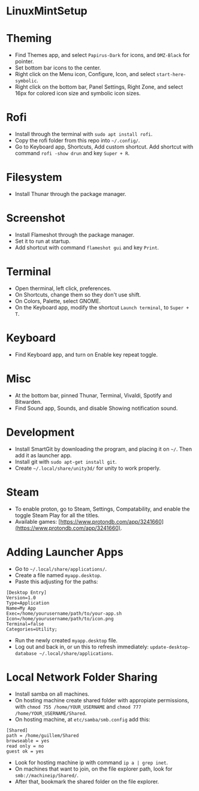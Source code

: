 # LinuxMintSetup

# Theming
- Find Themes app, and select `Papirus-Dark` for icons, and `DMZ-Black` for pointer.
- Set bottom bar icons to the center.
- Right click on the Menu icon, Configure, Icon, and select `start-here-symbolic`.
- Right click on the bottom bar, Panel Settings, Right Zone, and select 16px for colored icon size and symbolic icon sizes.

# Rofi
- Install through the terminal with `sudo apt install rofi`.
- Copy the rofi folder from this repo into `~/.config/`.
- Go to Keyboard app, Shortcuts, Add custom shortcut. Add shortcut with command `rofi -show drun` and key `Super + R`.

# Filesystem
- Install Thunar through the package manager.

# Screenshot
- Install Flameshot through the package manager.
- Set it to run at startup.
- Add shortcut with command `flameshot gui` and key `Print`.

# Terminal
- Open therminal, left click, preferences.
- On Shortcuts, change them so they don't use shift.
- On Colors, Palette, select GNOME.
- On the Keyboard app, modify the shortcut `Launch terminal`, to `Super + T`.

# Keyboard
- Find Keyboard app, and turn on Enable key repeat toggle.

# Misc
- At the bottom bar, pinned Thunar, Terminal, Vivaldi, Spotify and Bitwarden.
- Find Sound app, Sounds, and disable Showing notification sound.

# Development
- Install SmartGit by downloading the program, and placing it on `~/`. Then add it as launcher app. 
- Install git with `sudo apt-get install git`.
- Create `~/.local/share/unity3d/` for unity to work properly.

# Steam
- To enable proton, go to Steam, Settings, Compatability, and enable the toggle Steam Play for all the titles.
- Available games: [https://www.protondb.com/app/3241660](https://www.protondb.com/app/3241660).

# Adding Launcher Apps
- Go to `~/.local/share/applications/`.
- Create a file named `myapp.desktop`.
- Paste this adjusting for the paths:
```
[Desktop Entry]
Version=1.0
Type=Application
Name=My App
Exec=/home/yourusername/path/to/your-app.sh
Icon=/home/yourusername/path/to/icon.png
Terminal=false
Categories=Utility;
```
- Run the newly created `myapp.desktop` file.
- Log out and back in, or un this to refresh immediately: `update-desktop-database ~/.local/share/applications`.

# Local Network Folder Sharing
- Install samba on all machines.
- On hosting machine create shared folder with appropiate permissions, with `chmod 755 /home/YOUR_USERNAME` and `chmod 777 /home/YOUR_USERNAME/Shared`.
- On hosting machine, at `etc/samba/smb.config` add this:
```
[Shared]
path = /home/guillem/Shared
browseable = yes
read only = no
guest ok = yes
```
- Look for hosting machine ip with command `ip a | grep inet`.
- On machines that want to join, on the file explorer path, look for `smb://machineip/Shared/`.
- After that, bookmark the shared folder on the file explorer.


